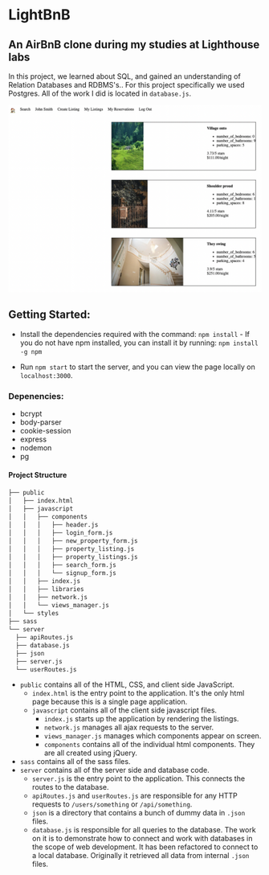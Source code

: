 # LightBnB

## An AirBnB clone during my studies at Lighthouse labs

In this project, we learned about SQL, and gained an understanding of Relation Databases and RDBMS's.. For this project specifically we used Postgres. All of the work I did is located in `database.js`.

![](https://github.com/josephdoba/LightBnB/blob/main/docs/LightBnB-demo.png)

## Getting Started:

* Install the dependencies required with the command: `npm install` - If you do not have npm installed, you can install it by running:  `npm install -g npm`

* Run `npm start` to start the server, and you can view the page locally on `localhost:3000`.

### Depenencies: 

* bcrypt
* body-parser
* cookie-session
* express
* nodemon
* pg

#### Project Structure

```
├── public
│   ├── index.html
│   ├── javascript
│   │   ├── components 
│   │   │   ├── header.js
│   │   │   ├── login_form.js
│   │   │   ├── new_property_form.js
│   │   │   ├── property_listing.js
│   │   │   ├── property_listings.js
│   │   │   ├── search_form.js
│   │   │   └── signup_form.js
│   │   ├── index.js
│   │   ├── libraries
│   │   ├── network.js
│   │   └── views_manager.js
│   └── styles
├── sass
└── server
  ├── apiRoutes.js
  ├── database.js
  ├── json
  ├── server.js
  └── userRoutes.js
```

* `public` contains all of the HTML, CSS, and client side JavaScript. 
  * `index.html` is the entry point to the application. It's the only html page because this is a single page application.
  * `javascript` contains all of the client side javascript files.
    * `index.js` starts up the application by rendering the listings.
    * `network.js` manages all ajax requests to the server.
    * `views_manager.js` manages which components appear on screen.
    * `components` contains all of the individual html components. They are all created using jQuery.
* `sass` contains all of the sass files. 
* `server` contains all of the server side and database code.
  * `server.js` is the entry point to the application. This connects the routes to the database.
  * `apiRoutes.js` and `userRoutes.js` are responsible for any HTTP requests to `/users/something` or `/api/something`. 
  * `json` is a directory that contains a bunch of dummy data in `.json` files.
  * `database.js` is responsible for all queries to the database. The work on it is to demonstrate how to connect and work with databases in the scope of web development. It has been refactored to connect to a local database. Originally it retrieved all data from internal `.json` files.
